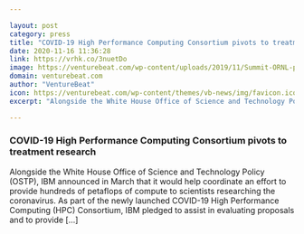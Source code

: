 ```yaml
---

layout: post
category: press
title: "COVID-19 High Performance Computing Consortium pivots to treatment research"
date: 2020-11-16 11:36:28
link: https://vrhk.co/3nuetDo
image: https://venturebeat.com/wp-content/uploads/2019/11/Summit-ORNL-preview.jpeg?w=1200&strip=all
domain: venturebeat.com
author: "VentureBeat"
icon: https://venturebeat.com/wp-content/themes/vb-news/img/favicon.ico
excerpt: "Alongside the White House Office of Science and Technology Policy (OSTP), IBM announced in March that it would help coordinate an effort to provide hundreds of petaflops of compute to scientists researching the coronavirus. As part of the newly launched COVID-19 High Performance Computing (HPC) Consortium, IBM pledged to assist in evaluating proposals and to provide […]"

---
```


### COVID-19 High Performance Computing Consortium pivots to treatment research

Alongside the White House Office of Science and Technology Policy (OSTP), IBM announced in March that it would help coordinate an effort to provide hundreds of petaflops of compute to scientists researching the coronavirus. As part of the newly launched COVID-19 High Performance Computing (HPC) Consortium, IBM pledged to assist in evaluating proposals and to provide […]